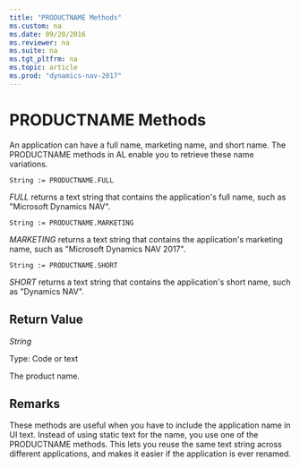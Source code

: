 ```yaml
---
title: "PRODUCTNAME Methods"
ms.custom: na
ms.date: 09/20/2016
ms.reviewer: na
ms.suite: na
ms.tgt_pltfrm: na
ms.topic: article
ms.prod: "dynamics-nav-2017"
---
```

# PRODUCTNAME Methods
An application can have a full name, marketing name, and short name. The PRODUCTNAME methods in AL enable you to retrieve these name variations.

```
String := PRODUCTNAME.FULL
```
*FULL* returns a text string that contains the application's full name, such as "Microsoft Dynamics NAV".

```
String := PRODUCTNAME.MARKETING
```
*MARKETING* returns a text string that contains the application's marketing name, such as "Microsoft Dynamics NAV 2017".

```
String := PRODUCTNAME.SHORT
```
*SHORT* returns a text string that contains the application's short name, such as "Dynamics NAV".

## Return Value
*String*

Type: Code or text

The product name.

## Remarks
These methods are useful when you have to include the application name in UI text. Instead of using static text for the name, you use one of the PRODUCTNAME methods. This lets you reuse the same text string across different applications, and makes it easier if the application is ever renamed.
